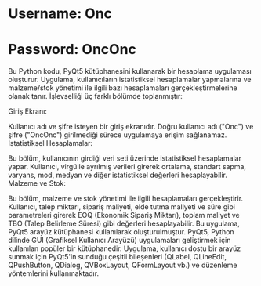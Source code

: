 # Username: Onc 
# Password: OncOnc
Bu Python kodu, PyQt5 kütüphanesini kullanarak bir hesaplama uygulaması oluşturur. Uygulama, kullanıcıların istatistiksel hesaplamalar yapmalarına ve malzeme/stok yönetimi ile ilgili bazı hesaplamaları gerçekleştirmelerine olanak tanır. İşlevselliği üç farklı bölümde toplanmıştır:

Giriş Ekranı:

Kullanıcı adı ve şifre isteyen bir giriş ekranıdır.
Doğru kullanıcı adı ("Onc") ve şifre ("OncOnc") girilmediği sürece uygulamaya erişim sağlanamaz.
İstatistiksel Hesaplamalar:

Bu bölüm, kullanıcının girdiği veri seti üzerinde istatistiksel hesaplamalar yapar.
Kullanıcı, virgülle ayrılmış verileri girerek ortalama, standart sapma, varyans, mod, medyan ve diğer istatistiksel değerleri hesaplayabilir.
Malzeme ve Stok:

Bu bölüm, malzeme ve stok yönetimi ile ilgili hesaplamaları gerçekleştirir.
Kullanıcı, talep miktarı, sipariş maliyeti, elde tutma maliyeti ve süre gibi parametreleri girerek EOQ (Ekonomik Sipariş Miktarı), toplam maliyet ve TBO (Talep Belirleme Süresi) gibi değerleri hesaplayabilir.
Bu uygulama, PyQt5 arayüz kütüphanesi kullanılarak oluşturulmuştur. PyQt5, Python dilinde GUI (Grafiksel Kullanıcı Arayüzü) uygulamaları geliştirmek için kullanılan popüler bir kütüphanedir. Uygulama, kullanıcı dostu bir arayüz sunmak için PyQt5'in sunduğu çeşitli bileşenleri (QLabel, QLineEdit, QPushButton, QDialog, QVBoxLayout, QFormLayout vb.) ve düzenleme yöntemlerini kullanmaktadır.
